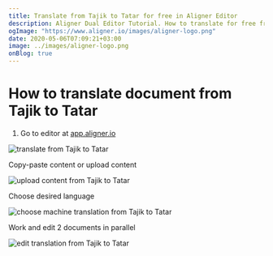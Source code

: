 ```yaml
---
title: Translate from Tajik to Tatar for free in Aligner Editor
description: Aligner Dual Editor Tutorial. How to translate for free from Tajik to Tatar. Aligner is multilingual document management platform. 
ogImage: "https://www.aligner.io/images/aligner-logo.png"
date: 2020-05-06T07:09:21+03:00
image: ../images/aligner-logo.png
onBlog: true
---
```


# How to translate document from Tajik to Tatar

1. Go to editor at [app.aligner.io](https://app.aligner.io "Aligner App web page")

![translate from Tajik to Tatar](../aligner-blank-editor.png "translate from Tajik to Tatar")

Copy-paste content or upload content

![upload content from Tajik to Tatar](../aligner-uploaded-document.png "upload content from Tajik to Tatar")

Choose desired language

![choose machine translation from Tajik to Tatar](../aligner-language-dropdown.png "choose machine translation from Tajik to Tatar")

Work and edit 2 documents in parallel

![edit translation from Tajik to Tatar](../aligner-double-sitded-editor.png "edit translation from Tajik to Tatar")


